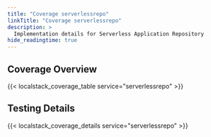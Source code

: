```yaml
---
title: "Coverage serverlessrepo"
linkTitle: "Coverage serverlessrepo"
description: >
  Implementation details for Serverless Application Repository
hide_readingtime: true
---
```


## Coverage Overview
{{< localstack_coverage_table service="serverlessrepo" >}}

## Testing Details
{{< localstack_coverage_details service="serverlessrepo" >}}
